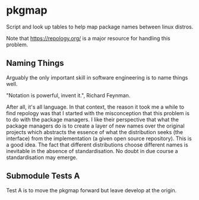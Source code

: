 # pkgmap

Script and look up tables to help map package names between linux distros.

Note that https://repology.org/ is a major resource for handling this problem.

## Naming Things

Arguably the only important skill in software engineering is to name things well.

"Notation is powerful, invent it.", Richard Feynman.

After all, it's all language. In that context, the reason it took me a while to find
repology was that I started with the misconception that this problem is to do with
the package managers.  I like their perspective that what the package managers do
is to create a layer of new names over the original projects which abstracts the
essence of what the distribution seeks (the interface) from the implementation
(a given open source repository).   This is a good idea.  The fact that different
distributions choose different names is inevitable in the absence of standardisation.
No doubt in due course a standardisation may emerge.



## Submodule Tests A

Test A is to move the pkgmap forward but leave develop at the origin.


